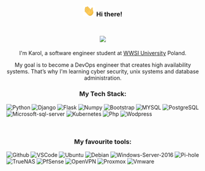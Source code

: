 <h3 align="center"> <img src="https://raw.githubusercontent.com/ABSphreak/ABSphreak/master/gifs/Hi.gif" width="30px"> Hi there!</h3>
  </br>
<p align="center">
<img src="https://media3.giphy.com/media/TV81wZQA4zcc4YTNfC/giphy.gif"> 
  </br>
    </br>
I'm Karol, a software engineer student at <a href="https://wwsi.edu.pl/">WWSI University</a> Poland. 
</p>

<p  align="center">
My goal is to become a DevOps engineer that creates high availability systems. That’s why I'm learning cyber security, unix systems and database administration.
</p>
<h3 align="center">
My Tech Stack:
</h3>

![Python](https://img.shields.io/badge/-Python-05122A?style=flat&logo=python)
![Django](https://img.shields.io/badge/-Django-05122A?style=flat&logo=django)
![Flask](https://img.shields.io/badge/-Flask-05122A?style=flat&logo=flask)
![Numpy](https://img.shields.io/badge/-Numpy-05122A?style=flat&logo=numpy)
![Bootstrap](https://img.shields.io/badge/-Bootstrap-05122A?style=flat&logo=bootstrap)
![MYSQL](https://img.shields.io/badge/-MySQL-05122A?style=flat&logo=mysql)
![PostgreSQL](https://img.shields.io/badge/-PostgreSQL-05122A?style=flat&logo=postgresql)
![Microsoft-sql-server](https://img.shields.io/badge/-Microsoft_SQL_Server-05122A?style=flat&logo=microsoft-sql-server)
![Kubernetes](https://img.shields.io/badge/-Kubernetes-05122A?style=flat&logo=kubernetes)
![Php](https://img.shields.io/badge/-PHP-05122A?style=flat&logo=php)
![Wodpress](https://img.shields.io/badge/-Wordpress-05122A?style=flat&logo=wordpress)

<br/>
<h3 align="center">
My favourite tools:
</h3>

![Github](https://img.shields.io/badge/-Github-05122A?style=flat&logo=github)
![VSCode](https://img.shields.io/badge/-VSCode-05122A?style=flat&logo=visual-studio-code)
![Ubuntu](https://img.shields.io/badge/-Ubuntu-05122A?style=flat&logo=ubuntu)
![Debian](https://img.shields.io/badge/-Debian-05122A?style=flat&logo=debian)
![Windows-Server-2016](https://img.shields.io/badge/-Windows_Server-05122A?style=flat&logo=windows-server)
![Pi-hole](https://img.shields.io/badge/-Pi_hole-05122A?style=flat&logo=pi-hole)
![TrueNAS](https://img.shields.io/badge/-TrueNAS-05122A?style=flat&logo=truenas)
![PfSense](https://img.shields.io/badge/-PfSense-05122A?style=flat&logo=pfsense)
![OpenVPN](https://img.shields.io/badge/-OpenVPN-05122A?style=flat&logo=openvpn)
![Proxmox](https://img.shields.io/badge/-Proxmox_VE-05122A?style=flat&logo=proxmox)
![Vmware](https://img.shields.io/badge/-VMware-05122A?style=flat&logo=vmware)
